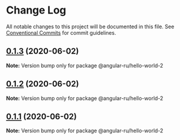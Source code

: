 # Change Log

All notable changes to this project will be documented in this file.
See [Conventional Commits](https://conventionalcommits.org) for commit guidelines.

## [0.1.3](https://github.com/Angular-RU/angular-ru-sdk/compare/v0.1.2...v0.1.3) (2020-06-02)

**Note:** Version bump only for package @angular-ru/hello-world-2





## [0.1.2](https://github.com/Angular-RU/angular-ru-sdk/compare/v0.1.1...v0.1.2) (2020-06-02)

**Note:** Version bump only for package @angular-ru/hello-world-2





## [0.1.1](https://github.com/Angular-RU/angular-ru-sdk/compare/v0.1.0...v0.1.1) (2020-06-02)

**Note:** Version bump only for package @angular-ru/hello-world-2
